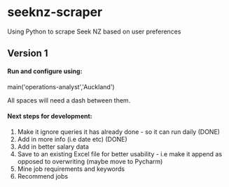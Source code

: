 # seeknz-scraper
Using Python to scrape Seek NZ based on user preferences


## Version 1
#### Run and configure using:
main('operations-analyst','Auckland') 

All spaces will need a dash between them. 


#### Next steps for development:
1. Make it ignore queries it has already done - so it can run daily (DONE)
2. Add in more info (i.e date etc) (DONE)
3. Add in better salary data
4. Save to an existing Excel file for better usability - i.e make it append as opposed to overwriting (maybe move to Pycharm) 
5. Mine job requirements and keywords
6. Recommend jobs

